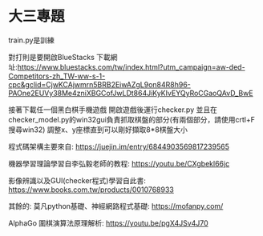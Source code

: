 # 大三專題
train.py是訓練

對打則是要開啟BlueStacks 下載網址:https://www.bluestacks.com/tw/index.html?utm_campaign=aw-ded-Competitors-zh_TW-ww-s-1-cpc&gclid=CjwKCAjwmrn5BRB2EiwAZgL9on84R8h96-PAOne2EUVy38Me4zniXBGCofJwLDt864JiKyKIvEYQyRoCGaoQAvD_BwE

接著下載任一個黑白棋手機遊戲 開啟遊戲後運行checker.py 並且在checker_model.py的win32gui負責抓取棋盤的部分(有兩個部分，請使用crtl+F搜尋win32)
調整x、y座標直到可以剛好擷取8*8棋盤大小


程式碼架構主要來自: https://juejin.im/entry/6844903569817239565

機器學習理論學習自李弘毅老師的教程: https://youtu.be/CXgbekl66jc

影像辨識以及GUI(checker程式)學習自此書: https://www.books.com.tw/products/0010768933

其餘的:
莫凡python基礎、神經網路程式基礎: https://mofanpy.com/

AlphaGo 圍棋演算法原理解析: https://youtu.be/pgX4JSv4J70
